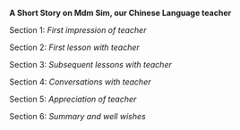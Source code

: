**A Short Story on Mdm Sim, our Chinese Language teacher**

Section 1: _First impression of teacher_



Section 2: _First lesson with teacher_

Section 3: _Subsequent lessons with teacher_

Section 4: _Conversations with teacher_

Section 5: _Appreciation of teacher_

Section 6: _Summary and well wishes_

